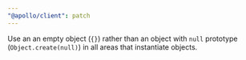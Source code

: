 ```yaml
---
"@apollo/client": patch
---
```


Use an an empty object (`{}`) rather than an object with `null` prototype (`Object.create(null)`) in all areas that instantiate objects.

